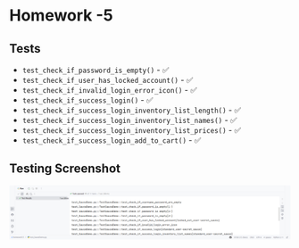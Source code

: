 # Homework -5

## Tests

- `test_check_if_password_is_empty()` - ✅
- `test_check_if_user_has_locked_account()` - ✅
- `test_check_if_invalid_login_error_icon()` - ✅
- `test_check_if_success_login()` - ✅
- `test_check_if_success_login_inventory_list_length()` - ✅
- `test_check_if_success_login_inventory_list_names()` - ✅
- `test_check_if_success_login_inventory_list_prices()` - ✅
- `test_check_if_success_login_add_to_cart()` - ✅

## Testing Screenshot

![Testing Screen Shot](image.png)